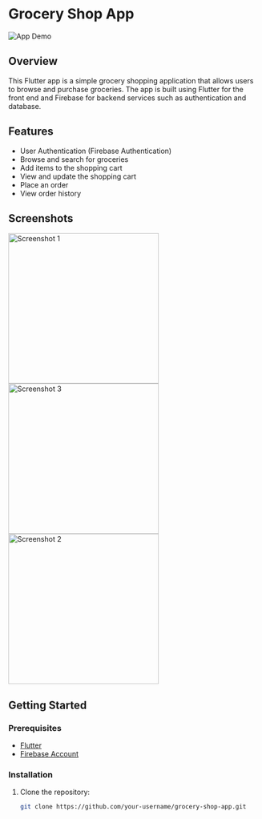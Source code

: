 # Grocery Shop App

![App Demo](https://github.com/user-attachments/assets/3e5d8563-549b-4282-b0fc-ffdc8cd4a915)

## Overview

This Flutter app is a simple grocery shopping application that allows users to browse and purchase groceries. The app is built using Flutter for the front end and Firebase for backend services such as authentication and database.

## Features

- User Authentication (Firebase Authentication)
- Browse and search for groceries
- Add items to the shopping cart
- View and update the shopping cart
- Place an order
- View order history

## Screenshots
<img src="https://github.com/user-attachments/assets/bcfd3422-6211-4128-81ba-4203f9a82e56" alt="Screenshot 1" width="300"/>
<img src="https://github.com/user-attachments/assets/a0eecaa1-fa76-4726-99f0-cc6e111ef222" alt="Screenshot 3" width="300"/> 
<img src="https://github.com/user-attachments/assets/55038c41-03da-4018-89e4-ff2ddbe0e06a" alt="Screenshot 2" width="300"/>


## Getting Started

### Prerequisites

- [Flutter](https://flutter.dev/docs/get-started/install)
- [Firebase Account](https://console.firebase.google.com/)

### Installation

1. Clone the repository:

   ```bash
   git clone https://github.com/your-username/grocery-shop-app.git
